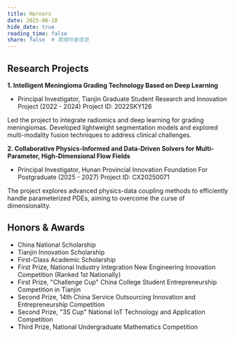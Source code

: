 ```yaml
---
title: Hornors
date: 2025-06-10
hide_date: true
reading_time: false
share: false  # 禁用作者信息
---
```


## Research Projects
**1. Intelligent Meningioma Grading Technology Based on Deep Learning**
- Principal Investigator, Tianjin Graduate Student Research and Innovation Project (2022 - 2024) Project ID: 2022SKY126
  
Led the project to integrate radiomics and deep learning for grading meningiomas. Developed lightweight segmentation models and explored multi-modality fusion techniques to address clinical challenges.

**2. Collaborative Physics-Informed and Data-Driven Solvers for Multi-Parameter, High-Dimensional Flow Fields**

- Principal Investigator, Hunan Provincial Innovation Foundation For Postgraduate (2025 - 2027) Project ID: CX20250071

The project explores advanced physics-data coupling methods to efficiently handle parameterized PDEs, aiming to overcome the curse of dimensionality.

## Honors & Awards

- China National Scholarship
- Tianjin Innovation Scholarship
- First-Class Academic Scholarship
- First Prize, National Industry Integration New Engineering Innovation Competition (Ranked 1st Nationally)
- First Prize, "Challenge Cup" China College Student Entrepreneurship Competition in Tianjin
- Second Prize, 14th China Service Outsourcing Innovation and Entrepreneurship Competition
- Second Prize, "3S Cup" National IoT Technology and Application Competition
- Third Prize, National Undergraduate Mathematics Competition

